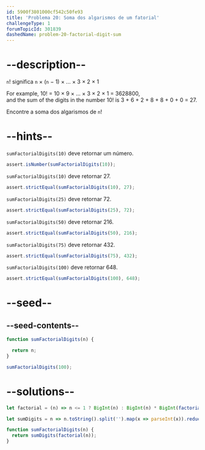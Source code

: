 ```yaml
---
id: 5900f3801000cf542c50fe93
title: 'Problema 20: Soma dos algarismos de um fatorial'
challengeType: 1
forumTopicId: 301839
dashedName: problem-20-factorial-digit-sum
---
```


# --description--

`n`! significa `n` × (`n` − 1) × ... × 3 × 2 × 1

For example, 10! = 10 × 9 × ... × 3 × 2 × 1 = 3628800,  
and the sum of the digits in the number 10! is 3 + 6 + 2 + 8 + 8 + 0 + 0 = 27.

Encontre a soma dos algarismos de `n`!

# --hints--

`sumFactorialDigits(10)` deve retornar um número.

```js
assert.isNumber(sumFactorialDigits(10));
```

`sumFactorialDigits(10)` deve retornar 27.

```js
assert.strictEqual(sumFactorialDigits(10), 27);
```

`sumFactorialDigits(25)` deve retornar 72.

```js
assert.strictEqual(sumFactorialDigits(25), 72);
```

`sumFactorialDigits(50)` deve retornar 216.

```js
assert.strictEqual(sumFactorialDigits(50), 216);
```

`sumFactorialDigits(75)` deve retornar 432.

```js
assert.strictEqual(sumFactorialDigits(75), 432);
```

`sumFactorialDigits(100)` deve retornar 648.

```js
assert.strictEqual(sumFactorialDigits(100), 648);
```

# --seed--

## --seed-contents--

```js
function sumFactorialDigits(n) {

  return n;
}

sumFactorialDigits(100);
```

# --solutions--

```js
let factorial = (n) => n <= 1 ? BigInt(n) : BigInt(n) * BigInt(factorial(--n));

let sumDigits = n => n.toString().split('').map(x => parseInt(x)).reduce((a,b) => a + b);

function sumFactorialDigits(n) {
  return sumDigits(factorial(n));
}
```
